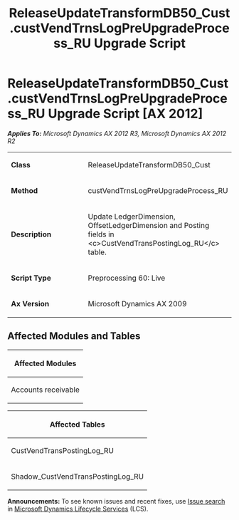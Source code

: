 ﻿---
title: ReleaseUpdateTransformDB50_Cust.custVendTrnsLogPreUpgradeProcess_RU Upgrade Script
TOCTitle: ReleaseUpdateTransformDB50_Cust.custVendTrnsLogPreUpgradeProcess_RU Upgrade Script
ms:assetid: 012338e2-13a5-d653-1806-4e1fc8a45799
ms:mtpsurl: https://msdn.microsoft.com/en-us/library/JJ684620(v=AX.60)
ms:contentKeyID: 49706317
ms.date: 05/18/2015
mtps_version: v=AX.60
---

# ReleaseUpdateTransformDB50\_Cust.custVendTrnsLogPreUpgradeProcess\_RU Upgrade Script [AX 2012]


_**Applies To:** Microsoft Dynamics AX 2012 R3, Microsoft Dynamics AX 2012 R2_

<table>
<colgroup>
<col style="width: 50%" />
<col style="width: 50%" />
</colgroup>
<tbody>
<tr class="odd">
<td><p><strong>Class</strong></p></td>
<td><p>ReleaseUpdateTransformDB50_Cust</p></td>
</tr>
<tr class="even">
<td><p><strong>Method</strong></p></td>
<td><p>custVendTrnsLogPreUpgradeProcess_RU</p></td>
</tr>
<tr class="odd">
<td><p><strong>Description</strong></p></td>
<td><p>Update LedgerDimension, OffsetLedgerDimension and Posting fields in &lt;c&gt;CustVendTransPostingLog_RU&lt;/c&gt; table.</p></td>
</tr>
<tr class="even">
<td><p><strong>Script Type</strong></p></td>
<td><p>Preprocessing 60: Live</p></td>
</tr>
<tr class="odd">
<td><p><strong>Ax Version</strong></p></td>
<td><p>Microsoft Dynamics AX 2009</p></td>
</tr>
</tbody>
</table>


## Affected Modules and Tables

<table>
<colgroup>
<col style="width: 100%" />
</colgroup>
<thead>
<tr class="header">
<th><p>Affected Modules</p></th>
</tr>
</thead>
<tbody>
<tr class="odd">
<td><p>Accounts receivable</p></td>
</tr>
</tbody>
</table>


<table>
<colgroup>
<col style="width: 100%" />
</colgroup>
<thead>
<tr class="header">
<th><p>Affected Tables</p></th>
</tr>
</thead>
<tbody>
<tr class="odd">
<td><p>CustVendTransPostingLog_RU</p></td>
</tr>
<tr class="even">
<td><p>Shadow_CustVendTransPostingLog_RU</p></td>
</tr>
</tbody>
</table>

  
**Announcements:** To see known issues and recent fixes, use [Issue search](http://go.microsoft.com/fwlink/?linkid=389258) in [Microsoft Dynamics Lifecycle Services](http://go.microsoft.com/fwlink/?linkid=306505) (LCS).

